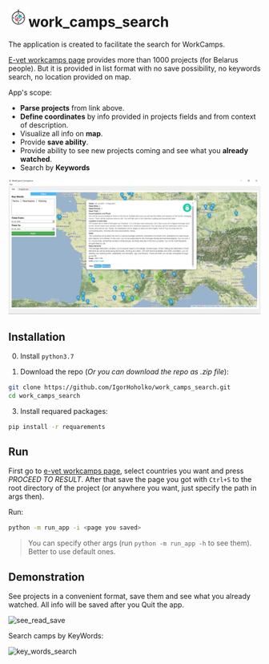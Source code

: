 # <img src="resources/icon.png" width="40" height="40">work_camps_search
The application is created to facilitate the search for WorkCamps. 

[E-vet workcamps page](https://www.e-vet.org/fo/html5/index.cfm?e04=250735&qs=style2&dil=eng) provides more than 1000 projects (for Belarus people). But it is provided in list format with no save possibility, no keywords search, no location provided on map.

App's scope:
  - **Parse projects** from link above.
  - **Define coordinates** by info provided in projects fields and from context of description.
  - Visualize all info on **map**.
  - Provide **save ability**.
  - Provide ability to see new projects coming and see what you **already watched**.
  - Search by **Keywords**
  


<img src="resources/ui.PNG">

## Installation 
0) Install `python3.7`

2) Download the repo (*Or you can download the repo as .zip file*):
```bash
git clone https://github.com/IgorHoholko/work_camps_search.git
cd work_camps_search
```

3) Install requared packages:
```bash
pip install -r requarements
```

## Run
First go to [e-vet workcamps page](https://www.e-vet.org/fo/html5/index.cfm?e04=250735&qs=style2&dil=eng), select countries you want and press *PROCEED TO RESULT*. 
After that save the page you got with `Ctrl+S` to the  root directory of the project (or anywhere you want, just specify the path in args then). 

Run: 
```bash
python -m run_app -i <page you saved>
```
> You can specify other args (run `python -m run_app -h` to see them). Better to use default ones.


## Demonstration
See projects in a convenient format, save them and see what you already watched. All info will be saved after you Quit the app.

![see_read_save](https://github.com/IgorHoholko/work_camps_search/blob/main/resources/see_read_save.gif)


Search camps by KeyWords:

![key_words_search](https://github.com/IgorHoholko/work_camps_search/blob/main/resources/key_words_search.gif)




